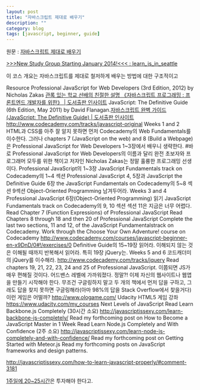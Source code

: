 ```yaml
---
layout: post
title: "자바스크립트 제대로 배우기"
description: ""
category: blog
tags: [javascript, beginner, guide]
---
```


원문 : [자바스크립트 제대로 배우기](http://javascriptissexy.com/how-to-learn-javascript-properly/)

[>>>New Study Group Starting January 2014!<<< : learn_js_in_seattle](http://www.reddit.com/r/learn_js_in_seattle/comments/1tziaa/new_study_group_starting_january_2014/)

이 코스 개요는 자바스크립트를 제대로 철저하게 배우는 방법에 대한 구조적이고 

Resource
    Professional JavaScript for Web Developers (3rd Edition, 2012) by Nicholas Zakas
    [관록 있는 학교 선배의 친절한 설명 《자바스크립트 프로그래밍 : 프론트엔드 개발자를 위한》 | 도서출판 인사이트](http://www.insightbook.co.kr/post/5765)
    JavaScript: The Definitive Guide (6th Edition, May 2011) by David Flanagan.[자바스크립트 완벽 가이드 (JavaScript: The Definitive Guide) | 도서출판 인사이트](http://www.insightbook.co.kr/books/programming-insight/%EC%9E%90%EB%B0%94%EC%8A%A4%ED%81%AC%EB%A6%BD%ED%8A%B8-%EC%99%84%EB%B2%BD-%EA%B0%80%EC%9D%B4%EB%93%9C)
    http://www.codecademy.com/tracks/javascript-original
Weeks 1 and 2
    HTML과 CSS를 아주 잘 알지 못하면 먼저 Codecademy의 Web Fundamentals를 이수한다. 그러나 chapters 7 (JavaScript on the web) and 8 (Build a Webpage)은 Professional JavaScript for Web Developers 1~3장에서 배우니 생략한다. #바로
    Professional JavaScript for Web Developers의 이름과 달리 완전 초보자와 프로그래머 모두를 위한 책이고 저자인 Nicholas Zakas는 정말 훌륭한 프로그래밍 선생이다.
    Professional JavaScript의 1~3장
    JavaScript Fundamentals track on Codecademy의 1~4 섹션
    Professional JavaScript 4, 5장과 JavaScript the Definitive Guide 6장
    the JavaScript Fundamentals on Codecademy의 5~8 섹션
    9섹션 Object-Oriented Programming 남겨두어라.
Weeks 3 and 4
    Professional JavaScript 6장(Object-Oriented Programming) 읽기
    JavaScript Fundamentals track on Codecademy의 9, 10 섹션
    섹션 11은 지금은 너무 어렵다.
    Read Chapter 7 (Function Expressions) of Professional JavaScript
    Read Chapters 8 through 18 and then 20 of Professional JavaScript
    Complete the last two sections, 11 and 12, of the JavaScript Fundamentalstrack on Codecademy.
    Work through the Choose Your Own Adventure! course on Codecademy
    http://www.codecademy.com/courses/javascript-beginner-en-x9DnD/0#!/exercises/0
    Definitive Guide의 15~19장 읽어라. 이해되지 않는 것은 이해될 때까지 반복해서 읽어라. 특히 19장 jQuery는.
Weeks 5 and 6
    코드캐더미의 jQuery를 이수해라.
    http://www.codecademy.com/tracks/jquery
    Read chapters 19, 21, 22, 23, 24 and 25 of Professional JavaScript.
    이쯤되면 JS가 매우 편해질 것이다. 어드밴스 레벨에 가까워졌다. 정말?!
    이제 자신의 웹사이트나 웹앱을 만들기 시작해야 한다. 무조건 구글링하지 말고 두 개의 책에서 먼저 답을 구하고, 그래도 답을 찾지 못하면 구글링해라(아마 98%의 답을 Stack Overflow에서 찾을거다)
        이런 게임은 어떨까?
        http://www.ologame.com/
        Udacity HTML5 게임 강좌
        https://www.udacity.com/my_courses
Next Levels of JavaScript
    Read Learn Backbone.js Completely (30시간 소요)
    http://javascriptissexy.com/learn-backbone-js-completely/
    Read my forthcoming post on How to Become a JavaScript Master in 1 Week
    Read Learn Node.js Completely and With Confidence (2주 소요)
    http://javascriptissexy.com/learn-node-js-completely-and-with-confidence/
    Read my forthcoming post on Getting Started with Meteor.js
    Read my forthcoming posts on JavaScript frameworks and design patterns.


http://javascriptissexy.com/how-to-learn-javascript-properly/#comment-3181

[1주일에 20~25시간](https://twitter.com/jsissexy/status/300688774445273089)은 투자해야 한다고.